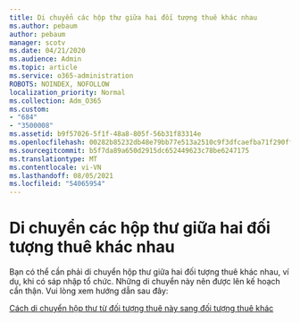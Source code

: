 ```yaml
---
title: Di chuyển các hộp thư giữa hai đối tượng thuê khác nhau
ms.author: pebaum
author: pebaum
manager: scotv
ms.date: 04/21/2020
ms.audience: Admin
ms.topic: article
ms.service: o365-administration
ROBOTS: NOINDEX, NOFOLLOW
localization_priority: Normal
ms.collection: Adm_O365
ms.custom:
- "684"
- "3500008"
ms.assetid: b9f57026-5f1f-48a8-805f-56b31f83314e
ms.openlocfilehash: 00282b85232db48e79bb77e513a2510c9f3dfcaefba71f290ff9fbfe98b98673
ms.sourcegitcommit: b5f7da89a650d2915dc652449623c78be6247175
ms.translationtype: MT
ms.contentlocale: vi-VN
ms.lasthandoff: 08/05/2021
ms.locfileid: "54065954"
---
```

# <a name="migrate-mailboxes-between-two-different-tenants"></a>Di chuyển các hộp thư giữa hai đối tượng thuê khác nhau

Bạn có thể cần phải di chuyển hộp thư giữa hai đối tượng thuê khác nhau, ví dụ, khi có sáp nhập tổ chức. Những di chuyển này nên được lên kế hoạch cẩn thận. Vui lòng xem hướng dẫn sau đây:
  
[Cách di chuyển hộp thư từ đối tượng thuê này sang đối tượng thuê khác](https://docs.microsoft.com/Exchange/mailbox-migration/migrate-mailboxes-across-tenants)
  
